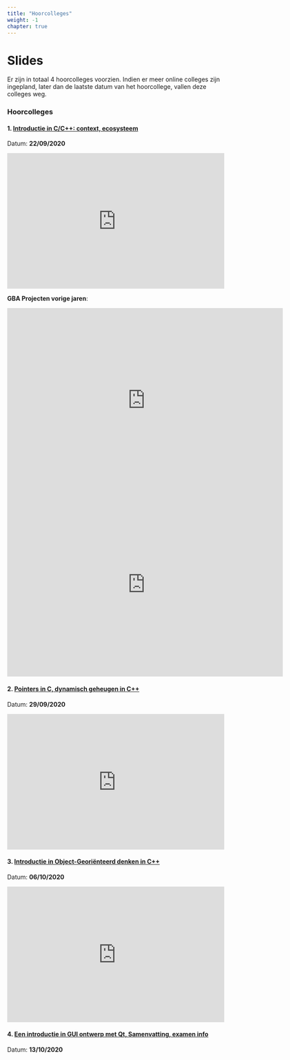 ```yaml
---
title: "Hoorcolleges"
weight: -1
chapter: true
---
```


# Slides

Er zijn in totaal 4 hoorcolleges voorzien. Indien er meer online colleges zijn ingepland, later dan de laatste datum van het hoorcollege, vallen deze colleges weg. 

### Hoorcolleges

#### 1. [Introductie in C/C++: context, ecosysteem](/hoorcolleges/slides-1/)

Datum: **22/09/2020**

<div style="position: relative; padding-bottom: 62.5%; height: 0;"><iframe src="https://www.loom.com/embed/c81929c12682431aa40e1df6c999d47e" frameborder="0" webkitallowfullscreen mozallowfullscreen allowfullscreen style="position: absolute; top: 0; left: 0; width: 100%; height: 100%;"></iframe></div>

**GBA Projecten vorige jaren**:

<iframe title="vimeo-player" src="https://player.vimeo.com/video/392922578" width="640" height="428" frameborder="0" allowfullscreen></iframe>

<iframe title="vimeo-player" src="https://player.vimeo.com/video/314203871" width="640" height="428" frameborder="0" allowfullscreen></iframe>


#### 2. [Pointers in C, dynamisch geheugen in C++](/hoorcolleges/slides-2/)

Datum: **29/09/2020**

<div style="position: relative; padding-bottom: 62.5%; height: 0;"><iframe src="https://www.loom.com/embed/f53d355496a94e4f9e38f59e4074a33a" frameborder="0" webkitallowfullscreen mozallowfullscreen allowfullscreen style="position: absolute; top: 0; left: 0; width: 100%; height: 100%;"></iframe></div>

#### 3. [Introductie in Object-Georiënteerd denken in C++](/hoorcolleges/slides-3/)

Datum: **06/10/2020**

<div style="position: relative; padding-bottom: 62.5%; height: 0;"><iframe src="https://www.loom.com/embed/9b20da5adb9b40ec979cfc8bdf0b98a2" frameborder="0" webkitallowfullscreen mozallowfullscreen allowfullscreen style="position: absolute; top: 0; left: 0; width: 100%; height: 100%;"></iframe></div>

#### 4. [Een introductie in GUI ontwerp met Qt, Samenvatting, examen info](/hoorcolleges/slides-4)

Datum: **13/10/2020**

